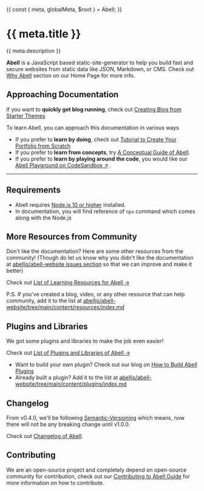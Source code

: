 {{
  const { meta, globalMeta, $root } = Abell;
}}

# {{ meta.title }}

{{ meta.description }}

**Abell** is a JavaScript based static-site-generator to help you build fast and secure websites from static data like JSON, Markdown, or CMS.  Check out [Why Abell](https://abelljs.org/#why-abell) section on our Home Page for more info.


## Approaching Documentation

If you want to **quickly get blog running**, check out [Creating Blog from Starter Themes]({{$root}}/starters/)

To learn Abell, you can approach this documentation in various ways
- If you prefer to **learn by doing**, check out [Tutorial to Create Your Portfolio from Scratch]({{$root}}/tutorial/create-portfolio/)
- If you prefer to **learn from concepts**, try [A Conceptual Guide of Abell]({{$root}}/docs/concepts).
- If you prefer to **learn by playing around the code**, you would like our [Abell Playground on CodeSandbox &#x2197;]() .

---


## Requirements

- Abell requires [Node.js 10 or higher](https://nodejs.org) installed.
- In documentation, you will find reference of `npx` command which comes along with the Node.js

## More Resources from Community 

Don't like the documentation? Here are some other resources from the community! (Though do let us know why you didn't like the documentation at [abelljs/abell-website issues section](https://github.com/abelljs/abell-website/issues) so that we can improve and make it better)

Check out [List of Learning Resources for Abell &#x2192;]({{$root}}/resources/)

P.S. If you've created a blog, video, or any other resource that can help community, add it to the list at [abelljs/abell-website/tree/main/content/resources/index.md](https://github.com/abelljs/abell-website/tree/main/content/resources/index.md)

## Plugins and Libraries

We got some plugins and libraries to make the job even easier! 

Check out [List of Plugins and Libraries of Abell &#x2192;]({{$root}}/plugins/)

- Want to build your own plugin? Check out our blog on [How to Build Abell Plugins]({{$root}}/blogs/how-to-build-plugins/)
- Already built a plugin? Add it to the list at [abelljs/abell-website/tree/main/content/plugins/index.md](https://github.com/abelljs/abell-website/tree/main/content/plugins/index.md)

## Changelog

From v0.4.0, we'll be following [Semantic-Versioning](https://semver.org/) which means, now there will not be any breaking change until v1.0.0.

Check out [Changelog of Abell]({{$root}}/changelog/).

## Contributing

We are an open-source project and completely depend on open-source community for contribution, check out our [Contributing to Abell Guide]({{$root}}/contributing/) for more information on how to contribute.
